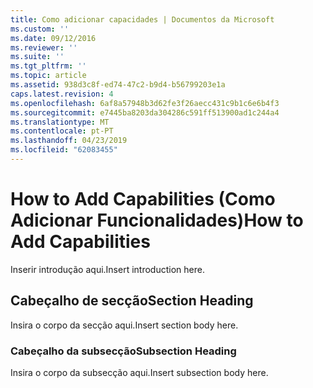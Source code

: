 ```yaml
---
title: Como adicionar capacidades | Documentos da Microsoft
ms.custom: ''
ms.date: 09/12/2016
ms.reviewer: ''
ms.suite: ''
ms.tgt_pltfrm: ''
ms.topic: article
ms.assetid: 938d3c8f-ed74-47c2-b9d4-b56799203e1a
caps.latest.revision: 4
ms.openlocfilehash: 6af8a57948b3d62fe3f26aecc431c9b1c6e6b4f3
ms.sourcegitcommit: e7445ba8203da304286c591ff513900ad1c244a4
ms.translationtype: MT
ms.contentlocale: pt-PT
ms.lasthandoff: 04/23/2019
ms.locfileid: "62083455"
---
```

# <a name="how-to-add-capabilities"></a><span data-ttu-id="465b8-102">How to Add Capabilities (Como Adicionar Funcionalidades)</span><span class="sxs-lookup"><span data-stu-id="465b8-102">How to Add Capabilities</span></span>

<span data-ttu-id="465b8-103">Inserir introdução aqui.</span><span class="sxs-lookup"><span data-stu-id="465b8-103">Insert introduction here.</span></span>

## <a name="section-heading"></a><span data-ttu-id="465b8-104">Cabeçalho de secção</span><span class="sxs-lookup"><span data-stu-id="465b8-104">Section Heading</span></span>

<span data-ttu-id="465b8-105">Insira o corpo da secção aqui.</span><span class="sxs-lookup"><span data-stu-id="465b8-105">Insert section body here.</span></span>

### <a name="subsection-heading"></a><span data-ttu-id="465b8-106">Cabeçalho da subsecção</span><span class="sxs-lookup"><span data-stu-id="465b8-106">Subsection Heading</span></span>

<span data-ttu-id="465b8-107">Insira o corpo da subsecção aqui.</span><span class="sxs-lookup"><span data-stu-id="465b8-107">Insert subsection body here.</span></span>

